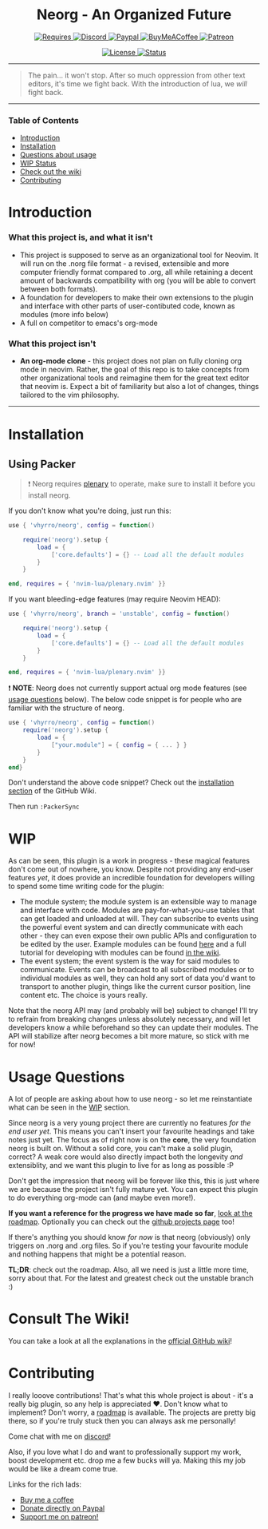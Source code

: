 <div align="center">

# Neorg - An Organized Future

<a href="https://github.com/neovim/neovim"> ![Requires](https://img.shields.io/badge/requires-neovim%200.5%2B-green?style=flat-square&logo=neovim) </a>
<a href="https://discord.gg/T6EgTAX7ht"> ![Discord](https://img.shields.io/badge/discord-join-7289da?style=flat-square&logo=discord) </a>
<a href="https://paypal.me/ewaczupryna?locale.x=en_GB"> ![Paypal](https://img.shields.io/badge/support-paypal-blue?style=flat-square&logo=paypal) </a>
<a href="https://www.buymeacoffee.com/vhyrro"> ![BuyMeACoffee](https://img.shields.io/badge/support-buy%20me%20a%20coffee-ffdd00?style=flat-square&logo=buy-me-a-coffee) </a>
<a href="https://patreon.com/vhyrro"> ![Patreon](https://img.shields.io/badge/support-patreon-F96854?style=flat-square&logo=patreon) </a>

<a href="/LICENSE"> ![License](https://img.shields.io/badge/license-GPL%20v3-brightgreen?style=flat-square) </a>
<a href="#wip"> ![Status](https://img.shields.io/badge/status-WIP-informational?style=flat-square) </a>

</div>

---

> The pain... it won't stop. After so much oppression from other text editors, it's time we fight back.
With the introduction of lua, we *will* fight back.

---

### Table of Contents
- [Introduction](#introduction)
- [Installation](#installation)
- [Questions about usage](#usage-questions)
- [WIP Status](#wip)
- [Check out the wiki](#consult-the-wiki)
- [Contributing](#contributing)

# Introduction
### What this project is, and what it isn't
  - This project is supposed to serve as an organizational tool for Neovim. It will run on the .norg file format - a revised, extensible and more computer friendly format compared to .org, all while retaining a decent amount of backwards compatibility with org (you will be able to convert between both formats).
  - A foundation for developers to make their own extensions to the plugin and interface with other parts of user-contibuted code, known as modules (more info below)
  - A full on competitor to emacs's org-mode
 ### What this project isn't
  - **An org-mode clone** - this project does not plan on fully cloning org mode in neovim. Rather, the goal of this repo is to take concepts from other organizational tools and reimagine them for the great text editor that neovim is. Expect a bit of familiarity but also a lot of changes, things tailored to the vim philosophy.

---
# Installation
## Using Packer

> :exclamation: Neorg requires [plenary](https://github.com/nvim-lua/plenary.nvim) to operate, make sure to install it before you install neorg.

If you don't know what you're doing, just run this:

```lua
use { 'vhyrro/neorg', config = function()

	require('neorg').setup {
		load = {
			['core.defaults'] = {} -- Load all the default modules
		}
	}

end, requires = { 'nvim-lua/plenary.nvim' }}
```

If you want bleeding-edge features (may require Neovim HEAD):

```lua
use { 'vhyrro/neorg', branch = 'unstable', config = function()

	require('neorg').setup {
		load = {
			['core.defaults'] = {} -- Load all the default modules
		}
	}

end, requires = { 'nvim-lua/plenary.nvim' }}
```

:exclamation: **NOTE**: Neorg does not currently support actual org mode features (see [usage questions](#usage-questions) below).
The below code snippet is for people who are familiar with the structure of neorg.

```lua
use { 'vhyrro/neorg', config = function()
	require('neorg').setup {
		load = {
			["your.module"] = { config = { ... } }
		}
	}
end}
```

Don't understand the above code snippet? Check out the [installation section](https://github.com/vhyrro/neorg/wiki/Installation) of the GitHub Wiki.

Then run `:PackerSync`

# WIP
As can be seen, this plugin is a work in progress - these magical features don't come out of nowhere, you know. Despite not providing any end-user features *yet*, it does provide an incredible foundation for developers willing to spend some time writing code for the plugin:
- The module system; the module system is an extensible way to manage and interface with code. Modules are pay-for-what-you-use tables that can get loaded and unloaded at will. They can subscribe to events using the powerful event system and can directly communicate with each other - they can even expose their own public APIs and configuration to be edited by the user. Example modules can be found [here](/lua/neorg/modules/core) and a full tutorial for developing with modules can be found [in the wiki](https://github.com/vhyrro/neorg/wiki/Creating-Modules).
- The event system; the event system is the way for said modules to communicate. Events can be broadcast to all subscribed modules or to individual modules as well, they can hold any sort of data you'd want to transport to another plugin, things like the current cursor position, line content etc. The choice is yours really.

Note that the neorg API may (and probably will be) subject to change! I'll try to refrain from breaking changes unless absolutely necessary, and will let developers know a while beforehand so they can update their modules. The API will stabilize after neorg becomes a bit more mature, so stick with me for now!

# Usage Questions
A lot of people are asking about how to use neorg - so let me reinstantiate what can be seen in the [WIP](#wip) section.

Since neorg is a very young project there are currently no features *for the end user yet*. This means you can't insert your favourite headings and take notes just yet. The focus as of right now is on the **core**, the very foundation neorg is built on. Without a solid core, you can't make a solid plugin, correct? A weak core would also directly impact both the longevity *and* extensiblity, and we want this plugin to live for as long as possible :P

Don't get the impression that neorg will be forever like this, this is just where we are because the project isn't fully mature yet. You can expect this plugin to do everything org-mode can (and maybe even more!).

**If you want a reference for the progress we have made so far**, [look at the roadmap](/docs/ROADMAP.md). Optionally you can check out the [github projects page](https://github.com/vhyrro/neorg/projects) too!

If there's anything you should know *for now* is that neorg (obviously) only triggers on .norg and .org files. So if you're testing your favourite module and nothing happens that might be a potential reason.

**TL;DR**: check out the roadmap. Also, all we need is just a little more time, sorry about that. For the latest and greatest check out the unstable branch :)

# Consult The Wiki!
You can take a look at all the explanations in the [official GitHub wiki](https://github.com/vhyrro/neorg/wiki)!

# Contributing
I really looove contributions! That's what this whole project is about - it's a really big plugin, so any help is appreciated :heart:. Don't know what to implement? Don't worry, a [roadmap](/docs/ROADMAP.md) is available. The projects are pretty big there, so if you're truly stuck then you can always ask me personally!

Come chat with me on [discord](https://discord.gg/T6EgTAX7ht)!

Also, if you love what I do and want to professionally support my work, boost development etc. drop me a few bucks will ya. Making this my job would be like a dream come true.

Links for the rich lads:
- [Buy me a coffee](https://www.buymeacoffee.com/vhyrro)
- [Donate directly on Paypal](https://paypal.me/ewaczupryna?locale.x=en_GB)
- [Support me on patreon!](https://patreon.com/vhyrro)
